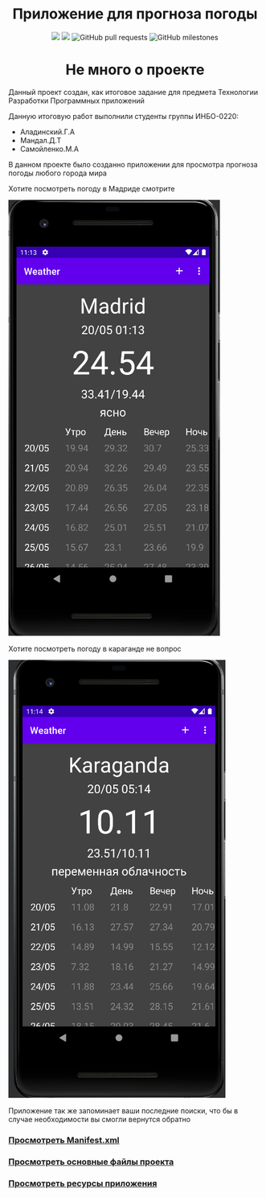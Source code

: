 <h1 align="center">Приложение для прогноза погоды</h1>
<p align="center">
<img src="https://img.shields.io/badge/version-1.0.0-green">
<img src="https://img.shields.io/badge/made%20by-Goga270%2C%20dmitrybot%2C%20maximilm-orange">
<img alt="GitHub pull requests" src="https://img.shields.io/github/issues-pr-raw/Goga270/Weather">
<img alt="GitHub milestones" src="https://img.shields.io/github/milestones/all/Goga270/Weather">
</p>

<h1 align="center">Не много о проекте</h1>

<p>Данный проект создан, как итоговое задание для предмета Технологии Разработки Программных приложений
</p>

<p>
Данную итоговую работ выполнили студенты группы ИНБО-0220:
</p>
<ul>
    <li>Аладинский.Г.А</li>
    <li>Мандал.Д.Т</li>
    <li>Самойленко.М.А</li>
</ul>

<p> В данном проекте было созданно приложении для просмотра прогноза погоды любого города мира</p>
<p>Хотите посмотреть погоду в Мадриде смотрите </p>
<img src="imgForReadMe/img.png">
<p>Хотите посмотреть погоду в караганде не вопрос</p>
<img src="imgForReadMe/img2.png">
<p>Приложение так же запоминает ваши последние поиски, что бы в случае необходимости вы смогли вернутся обратно</p>

### [Просмотреть Manifest.xml](https://github.com/Goga270/Weather/blob/main/app/src/main/AndroidManifest.xml)
### [Просмотреть основные файлы проекта](https://github.com/Goga270/Weather/tree/main/app/src/main/java/com/example/weather)
### [Просмотреть ресурсы приложения](https://github.com/Goga270/Weather/tree/main/app/src/main/res)